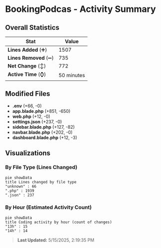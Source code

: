 # BookingPodcas - Activity Summary 

## Overall Statistics

| Stat                   | Value                                                             |
| ---------------------- | ----------------------------------------------------------------- |
| **Lines Added** (➕)   | 1507                                          |
| **Lines Removed** (➖) | 735                                        |
| **Net Change** (↕)    | 772                |
| **Active Time** (⌚)   | 50 minutes |


## Modified Files
- **.env** (+66, -0)
- **app.blade.php** (+851, -650)
- **web.php** (+12, -0)
- **settings.json** (+237, -0)
- **sidebar.blade.php** (+127, -82)
- **navbar.blade.php** (+202, -0)
- **dashboard.blade.php** (+12, -3)

## Visualizations

### By File Type (Lines Changed)

```mermaid
pie showData
title Lines changed by file type
"unknown" : 66
".php" : 1939
".json" : 237
```

### By Hour (Estimated Activity Count)

```mermaid
pie showData
title Coding activity by hour (count of changes)
"13h" : 15
"14h" : 14
```


> **Last Updated:** 5/15/2025, 2:19:35 PM
